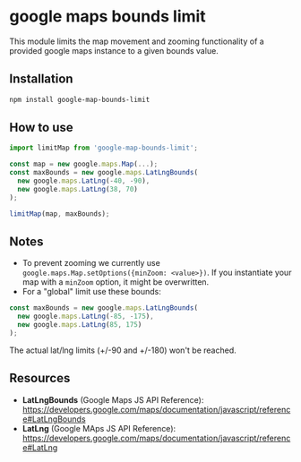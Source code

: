 # google maps bounds limit

This module limits the map movement and zooming functionality of a provided google maps instance to a given bounds value.

## Installation

```sh
npm install google-map-bounds-limit
```
## How to use

```js
import limitMap from 'google-map-bounds-limit';

const map = new google.maps.Map(...);
const maxBounds = new google.maps.LatLngBounds(
  new google.maps.LatLng(-40, -90),
  new google.maps.LatLng(38, 70)
);

limitMap(map, maxBounds);
```

## Notes
- To prevent zooming we currently use `google.maps.Map.setOptions({minZoom: <value>})`. If you instantiate your map with a `minZoom` option, it might be overwritten.
- For a "global" limit use these bounds:
```js
const maxBounds = new google.maps.LatLngBounds(
  new google.maps.LatLng(-85, -175),
  new google.maps.LatLng(85, 175)
);
```
The actual lat/lng limits (+/-90 and +/-180) won't be reached.

## Resources
- **LatLngBounds** (Google Maps JS API Reference): https://developers.google.com/maps/documentation/javascript/reference#LatLngBounds
- **LatLng** (Google MAps JS API Reference):
https://developers.google.com/maps/documentation/javascript/reference#LatLng
